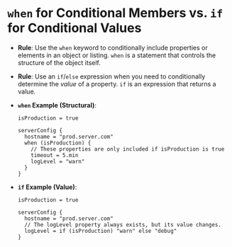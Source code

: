 # `when` for Conditional Members vs. `if` for Conditional Values

- **Rule**: Use the `when` keyword to conditionally include properties or elements in an object or listing. `when` is a statement that controls the structure of the object itself.
- **Rule**: Use an `if`/`else` expression when you need to conditionally determine the *value* of a property. `if` is an expression that returns a value.

- **`when` Example (Structural)**:

  ```pkl
  isProduction = true

  serverConfig {
    hostname = "prod.server.com"
    when (isProduction) {
      // These properties are only included if isProduction is true
      timeout = 5.min
      logLevel = "warn"
    }
  }
  ```

- **`if` Example (Value)**:

  ```pkl
  isProduction = true

  serverConfig {
    hostname = "prod.server.com"
    // The logLevel property always exists, but its value changes.
    logLevel = if (isProduction) "warn" else "debug"
  }
  ```
